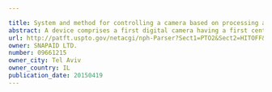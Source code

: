 ```yaml
---

title: System and method for controlling a camera based on processing an image captured by other camera
abstract: A device comprises a first digital camera having a first center line of sight and a second digital camera having a second center line of sight that is parallel and opposing the first camera. A method for controlling the first camera based on estimating the angular deviation between a person gaze direction and the line of sight of the first digital camera. A human face is detected in an image captured as an image file by the second digital camera, using a face detection algorithm. An angular deviation α is estimated, defined between the second center line of sight and an imaginary line from the second camera to the detected human face based on the captured image, and an angular deviation β is estimated, defined between the imaginary line from the second camera to the detected face and the human face gaze direction based on the captured image.
url: http://patft.uspto.gov/netacgi/nph-Parser?Sect1=PTO2&Sect2=HITOFF&p=1&u=%2Fnetahtml%2FPTO%2Fsearch-adv.htm&r=1&f=G&l=50&d=PALL&S1=09661215&OS=09661215&RS=09661215
owner: SNAPAID LTD.
number: 09661215
owner_city: Tel Aviv
owner_country: IL
publication_date: 20150419
---
```

